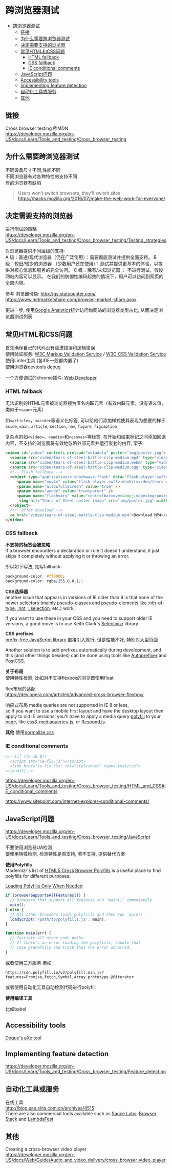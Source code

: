 # 跨浏览器测试

<!-- TOC -->

- [跨浏览器测试](#跨浏览器测试)
  - [链接](#链接)
  - [为什么需要跨浏览器测试](#为什么需要跨浏览器测试)
  - [决定需要支持的浏览器](#决定需要支持的浏览器)
  - [常见HTML和CSS问题](#常见html和css问题)
    - [HTML fallback](#html-fallback)
    - [CSS fallback](#css-fallback)
    - [IE conditional comments](#ie-conditional-comments)
  - [JavaScript问题](#javascript问题)
  - [Accessibility tools](#accessibility-tools)
  - [Implementing feature detection](#implementing-feature-detection)
  - [自动化工具或服务](#自动化工具或服务)
  - [其他](#其他)

<!-- /TOC -->

## 链接

Cross browser testing  @MDN  
<https://developer.mozilla.org/en-US/docs/Learn/Tools_and_testing/Cross_browser_testing>  



## 为什么需要跨浏览器测试

不同设备尺寸不同,性能不同  
不同浏览器有对各种特性的支持不同  
有的浏览器有缺陷  

> Users won’t switch browsers, they’ll switch sites  
> <https://hacks.mozilla.org/2016/07/make-the-web-work-for-everyone/>  



## 决定需要支持的浏览器

进行测试的策略  
<https://developer.mozilla.org/en-US/docs/Learn/Tools_and_testing/Cross_browser_testing/Testing_strategies>  

对浏览器提供不同层级的支持:  
A 级：普通/现代浏览器（仍在广泛使用）：需要彻底测试并提供全面支持。 
B 级：较旧/较少的浏览器 （少数用户还在使用）：测试并提供更基本的体验，以提供对核心信息和服务的完全访问。 
C 级：稀有/未知浏览器 ： 不进行测试，假设网站内容可以显示。 在我们的防御性编码起效的情况下，用户可以访问到网页的全部内容。 

参考 浏览器份额:
<http://gs.statcounter.com/>  
<https://www.netmarketshare.com/browser-market-share.aspx>  



更进一步, 使用[Google Analytics](https://www.google.com/analytics/)统计访问你网站的浏览器类型占比, 从而决定浏览器测试列表  

 

## 常见HTML和CSS问题

首先确保自己的代码没有语法错误和逻辑错误  
使用验证服务: [W3C Markup Validation Service](https://validator.w3.org/) / [W3C CSS Validation Service](http://jigsaw.w3.org/css-validator/)  
使用Linter工具 (各IDE一般都内置了)  
使用浏览器devtools debug  

一个方便调试的chrome插件: [Web Developer](https://chrome.google.com/webstore/detail/web-developer/bfbameneiokkgbdmiekhjnmfkcnldhhm?utm_source=chrome-ntp-icon)  



### HTML fallback

无法识别的HTML元素被浏览器视为匿名内联元素（有效内联元素，没有语义值，类似于`<span>`元素）  

如`<article>`，`<aside>`等语义化标签, 可以给他们添加样式使其表现为想要的样子  
`aside`, `main`, `article`, `section`, `nav`, `figure`, `figcaption`

复杂点的如`<video>`，`<audio>`和`<canvas>`等标签, 在开始和结束标记之间添加回退内容，不支持的浏览器将有效地忽略外部元素并运行嵌套的内容, 栗子:  

```HTML
<video id="video" controls preload="metadata" poster="img/poster.jpg">
  <source src="video/tears-of-steel-battle-clip-medium.mp4" type="video/mp4">
  <source src="video/tears-of-steel-battle-clip-medium.webm" type="video/webm">
  <source src="video/tears-of-steel-battle-clip-medium.ogg" type="video/ogg">
  <!-- Flash fallback -->
  <object type="application/x-shockwave-flash" data="flash-player.swf?videoUrl=video/tears-of-steel-battle-clip-medium.mp4" width="1024" height="576">
     <param name="movie" value="flash-player.swf?videoUrl=video/tears-of-steel-battle-clip-medium.mp4" />
     <param name="allowfullscreen" value="true" />
     <param name="wmode" value="transparent" />
     <param name="flashvars" value="controlbar=over&amp;image=img/poster.jpg&amp;file=flash-player.swf?videoUrl=video/tears-of-steel-battle-clip-medium.mp4" />
      <img alt="Tears of Steel poster image" src="img/poster.jpg" width="1024" height="428" title="No video playback possible, please download the video from the link below" />
  </object>
  <!-- Offer download -->
  <a href="video/tears-of-steel-battle-clip-medium.mp4">Download MP4</a>
</video>
```



### CSS fallback

**不支持的标签会被忽略**  
If a browser encounters a declaration or rule it doesn't understand, it just skips it completely without applying it or throwing an error.  

所以如下写法, 先写fallback:  

```CSS
background-color: #ff0000;
background-color: rgba(255,0,0,1);
```

**CSS选择器**  
another issue that appears in versions of IE older than 9 is that none of the newer selectors (mainly pseudo-classes and pseudo-elements like [:nth-of-type](https://developer.mozilla.org/en-US/docs/Web/CSS/:nth-of-type), [:not](https://developer.mozilla.org/en-US/docs/Web/CSS/:not), [::selection](https://developer.mozilla.org/en-US/docs/Web/CSS/::selection), etc.) work.  

If you want to use these in your CSS and you need to support older IE versions, a good move is to use Keith Clark's [Selectivizr](http://selectivizr.com/) library.  

**CSS prefixes**  
[prefix-free JavaScript library](http://leaverou.github.io/prefixfree/) 直接引入就行, 但是性能不好, 特别对大型页面  

Another solution is to add prefixes automatically during development, and this (and other things besides) can be done using tools like [Autoprefixer](https://github.com/postcss/autoprefixer) and [PostCSS](http://postcss.org/).  

**关于布局**  
使用特性检测, 比如对不支持flexbox的浏览器使用float

flex布局的适配  
<https://dev.opera.com/articles/advanced-cross-browser-flexbox/>  


响应式布局
media queries are not supported in IE 8 or less,  
so if you want to use a mobile first layout and have the desktop layout then apply to old IE versions, you'll have to apply a media query [polyfill](https://developer.mozilla.org/en-US/docs/Glossary/polyfill) to your page, like [css3-mediaqueries-js](https://code.google.com/archive/p/css3-mediaqueries-js/), or [Respond.js](https://github.com/scottjehl/Respond).  


**其他**
使用[normalize.css](https://necolas.github.io/normalize.css/)  

 

### IE conditional comments

```HTML
<!--[if lte IE 8]>
  <script src="ie-fix.js"></script>
  <link href="ie-fix.css" rel="stylesheet" type="text/css">
<![endif]-->
```

<https://developer.mozilla.org/en-US/docs/Learn/Tools_and_testing/Cross_browser_testing/HTML_and_CSS#IE_conditional_comments>  

<https://www.sitepoint.com/internet-explorer-conditional-comments/>  

 

## JavaScript问题

<https://developer.mozilla.org/en-US/docs/Learn/Tools_and_testing/Cross_browser_testing/JavaScript>  

不要使用浏览器UA检测  
要使用特性检测, 检测特性是否支持, 若不支持, 提供替代方案  



**使用Polyfills**  
Modernizr's list of [HTML5 Cross Browser Polyfills](https://github.com/Modernizr/Modernizr/wiki/HTML5-Cross-Browser-Polyfills) is a useful place to find polyfills for different purposes.  

[Loading Polyfills Only When Needed](https://philipwalton.com/articles/loading-polyfills-only-when-needed/)  

```javascript
if (browserSupportsAllFeatures()) {
  // Browsers that support all features run `main()` immediately.
  main();
} else {
  // All other browsers loads polyfills and then run `main()`.
  loadScript('/path/to/polyfills.js', main);
}

function main(err) {
  // Initiate all other code paths.
  // If there's an error loading the polyfills, handle that
  // case gracefully and track that the error occurred.
}
```


或者使用三方服务 栗如  
```
https://cdn.polyfill.io/v2/polyfill.min.js?features=Promise,fetch,Symbol,Array.prototype.@@iterator
```

或者使用自动化工具自动检测代码进行polyfill  



**使用编译工具**  

比如babel



## Accessibility tools

[Deque's aXe tool](https://www.deque.com/products/axe/)  



## Implementing feature detection

 <https://developer.mozilla.org/en-US/docs/Learn/Tools_and_testing/Cross_browser_testing/Feature_detection> 



## 自动化工具或服务

在线工具  
<http://blog.sae.sina.com.cn/archives/4515>  
There are also commercial tools available such as [Sauce Labs](https://saucelabs.com/), [Browser Stack](https://www.browserstack.com/) and [LambdaTest ](https://www.lambdatest.com/)  



## 其他

Creating a cross-browser video player  
<https://developer.mozilla.org/en-US/docs/Web/Guide/Audio_and_video_delivery/cross_browser_video_player>  

